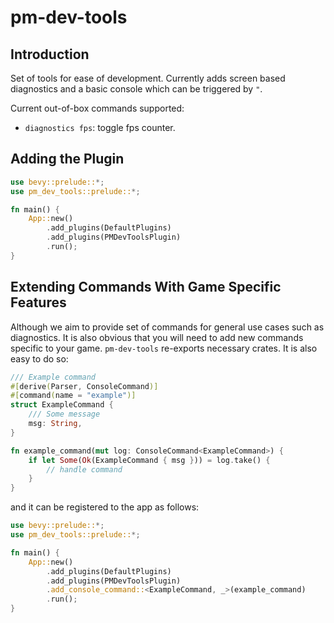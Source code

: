 # pm-dev-tools

## Introduction

Set of tools for ease of development. Currently adds screen based diagnostics and a basic console which can be triggered by `"`.

Current out-of-box commands supported:
 - `diagnostics fps`: toggle fps counter.


## Adding the Plugin 

```rust
use bevy::prelude::*;
use pm_dev_tools::prelude::*;

fn main() {
    App::new()
        .add_plugins(DefaultPlugins)
        .add_plugins(PMDevToolsPlugin)
        .run();
}
```

## Extending Commands With Game Specific Features

 Although we aim to provide set of commands for general use cases such as diagnostics. It is also obvious that you will need to add new commands specific to your game. `pm-dev-tools` re-exports necessary crates. It is also easy to do so:

```rust
/// Example command
#[derive(Parser, ConsoleCommand)]
#[command(name = "example")]
struct ExampleCommand {
    /// Some message
    msg: String,
}

fn example_command(mut log: ConsoleCommand<ExampleCommand>) {
    if let Some(Ok(ExampleCommand { msg })) = log.take() {
        // handle command
    }
}
```

and it can be registered to the app as follows:

```rust
use bevy::prelude::*;
use pm_dev_tools::prelude::*;

fn main() {
    App::new()
        .add_plugins(DefaultPlugins)
        .add_plugins(PMDevToolsPlugin)
        .add_console_command::<ExampleCommand, _>(example_command)
        .run();
}
```
 
